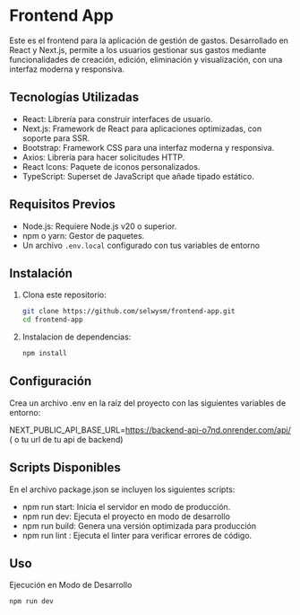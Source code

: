 # Frontend App

Este es el frontend para la aplicación de gestión de gastos. Desarrollado en React y Next.js, permite a los usuarios gestionar sus gastos mediante funcionalidades de creación, edición, eliminación y visualización, con una interfaz moderna y responsiva.

## Tecnologías Utilizadas

- React: Librería para construir interfaces de usuario.
- Next.js: Framework de React para aplicaciones optimizadas, con soporte para SSR.
- Bootstrap: Framework CSS para una interfaz moderna y responsiva.
- Axios: Librería para hacer solicitudes HTTP.
- React Icons: Paquete de iconos personalizados.
- TypeScript: Superset de JavaScript que añade tipado estático.

## Requisitos Previos

- Node.js: Requiere Node.js v20 o superior.
- npm o yarn: Gestor de paquetes.
- Un archivo `.env.local` configurado con tus variables de entorno


## Instalación

1. Clona este repositorio:
   ```bash
   git clone https://github.com/selwysm/frontend-app.git
   cd frontend-app

2. Instalacion de dependencias:
    ```bash
   npm install
   
## Configuración
Crea un archivo .env en la raíz del proyecto con las siguientes variables de entorno:

NEXT_PUBLIC_API_BASE_URL=https://backend-api-o7nd.onrender.com/api/  ( o tu url de tu api de backend)



## Scripts Disponibles
En el archivo package.json se incluyen los siguientes scripts:
- npm run start:  Inicia el servidor en modo de producción.
- npm run dev: Ejecuta el proyecto en modo de desarrollo 
- npm run build: Genera una versión optimizada para producción
- npm run lint : Ejecuta el linter para verificar errores de código.


## Uso
Ejecución en Modo de Desarrollo
```bash
npm run dev

